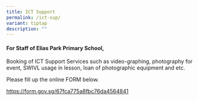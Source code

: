 ```yaml
---
title: ICT Support
permalink: /ict-sup/
variant: tiptap
description: ""
---
```

<h4>For Staff of Elias Park Primary School,</h4>
<p>Booking of ICT Support Services such as video-graphing, photography for
event, SWIVL usage in lesson, loan of photographic equipment and etc.</p>
<p>Please fill up the online FORM below.</p>
<p><a href="https://form.gov.sg/67fca775a8fbc76da4564841" rel="noopener noreferrer nofollow" target="_blank">https://form.gov.sg/67fca775a8fbc76da4564841</a>
</p>
<p></p>
<p></p>